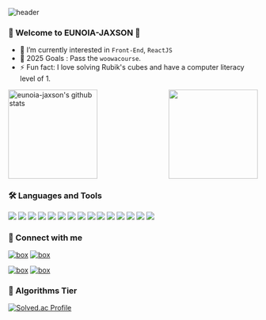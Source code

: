 ![header](https://capsule-render.vercel.app/api?type=waving&color=gradient&width=500&height=250&section=header&text=EUNOIA-JAXSON&desc=JinseoKim's%20github&fontSize=90&descAlign=75&descAlignY=65)

### 🌈 Welcome to EUNOIA-JAXSON 👋
- 🌱 I’m currently interested in `Front-End`, `ReactJS`
- 🥅 2025 Goals : Pass the `woowacourse`.
- ⚡ Fun fact: I love solving Rubik's cubes and have a computer literacy level of 1.

<div style="display: flex; width: 100%; justify-content: space-between;">
<a href="https://github.com/eunoia-jaxson"><img align="center" style="height:180px" src="https://github-readme-stats.vercel.app/api?username=eunoia-jaxson&show_icons=true&include_all_commits=true&theme=holi&hide_border=true" alt="eunoia-jaxson's github stats" /></a>
<a href="https://github.com/eunoia-jaxson"><img align="center" style="height:180px" src="https://github-readme-stats.vercel.app/api/top-langs/?username=eunoia-jaxson&layout=compact&theme=holi&hide_border=true" /></a>
</div>

### 🛠 Languages and Tools

<img src="https://img.shields.io/badge/HTML5-E34F26?style=for-the-badge&logo=HTML5&logoColor=white"/> </t>
<img src="https://img.shields.io/badge/CSS3-1572B6?style=for-the-badge&logo=CSS3&logoColor=white"/> 
<img src="https://img.shields.io/badge/JAVASCRIPT-F7DF1E?style=for-the-badge&logo=JavaScript&logoColor=white"/>
<img src="https://img.shields.io/badge/REACT-61DAFB?style=for-the-badge&logo=React&logoColor=white"/>
<img src="https://img.shields.io/badge/STYLED COMPONENTS-DB7093?style=for-the-badge&logo=Styled-components&logoColor=white"/>
<img src="https://img.shields.io/badge/NODE.JS-339933?style=for-the-badge&logo=Node.js&logoColor=white"/>
<img src="https://img.shields.io/badge/VITE-646CFF?style=for-the-badge&logo=Vite&logoColor=white"/>
<img src="https://img.shields.io/badge/MATTER.JS-4B5562?style=for-the-badge&logo=Matter.js&logoColor=white"/>
<img src="https://img.shields.io/badge/C-A8B9CC?style=for-the-badge&logo=C&logoColor=white"/>
<img src="https://img.shields.io/badge/JAVA-ED8B00?style=for-the-badge&logo=Openjdk&logoColor=white"/>
<img src="https://img.shields.io/badge/PYTHON-3776AB?style=for-the-badge&logo=Python&logoColor=white"/>
<img src="https://img.shields.io/badge/FLUTTER-02569B?style=for-the-badge&logo=Flutter&logoColor=white"/>
<img src="https://img.shields.io/badge/DART-0175C2?style=for-the-badge&logo=Dart&logoColor=white"/>
<img src="https://img.shields.io/badge/FIREBASE-FFCA28?style=for-the-badge&logo=Firebase&logoColor=white"/>
<img src="https://img.shields.io/badge/FIGMA-F24E1E?style=for-the-badge&logo=Figma&logoColor=white"/>

### 📨 Connect with me

[![box](https://markdown-box-generator.vercel.app/api/box?title=eunoia.log&author=eunoia-jaxson&style=linked)][linkedin]
[![box](https://markdown-box-generator.vercel.app/api/box?title=eunoia.log&author=eunoia-jaxson&style=default)][velog]

[![box](https://markdown-box-generator.vercel.app/api/box?title=eunoia_&author=eunoia-jaxson&style=default)][disquiet]
[![box](https://markdown-box-generator.vercel.app/api/box?title=jjin.json&author=eunoia-jaxson&style=insta)][instagram]

[velog]: https://velog.io/@jinseo0705
[linkedin]: https://www.linkedin.com/in/jinseo-kim-51b575262/
[disquiet]: https://disquiet.io/@eunoia_
[instagram]: https://www.instagram.com/jjin.json/

### 🥈 Algorithms Tier

[![Solved.ac Profile](http://mazassumnida.wtf/api/v2/generate_badge?boj=jinseo0705)](https://solved.ac/jinseo0705/)
